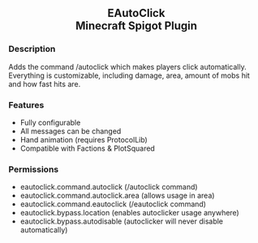 ## <p align='center' margin-bottom='0'>EAutoClick<br />Minecraft Spigot Plugin</p>

### Description
Adds the command /autoclick which makes players click automatically. Everything is customizable, including damage, area, amount of mobs hit and how fast hits are.


### Features
  - Fully configurable
  - All messages can be changed 
  - Hand animation (requires ProtocolLib)
  - Compatible with Factions & PlotSquared


### Permissions
  - eautoclick.command.autoclick (/autoclick command)
  - eautoclick.command.autoclick.area (allows usage in area)
  - eautoclick.command.eautoclick (/eautoclick command)
  - eautoclick.bypass.location (enables autoclicker usage anywhere)
  - eautoclick.bypass.autodisable (autoclicker will never disable automatically)
